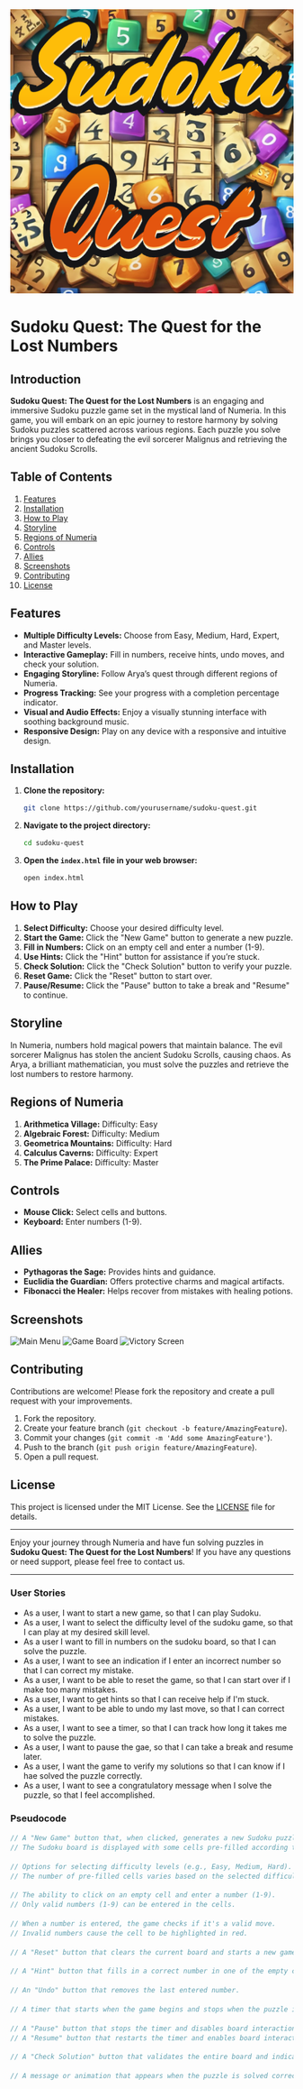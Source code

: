 <img src="./assets/sudoku-quest.png">

# Sudoku Quest: The Quest for the Lost Numbers

## Introduction

**Sudoku Quest: The Quest for the Lost Numbers** is an engaging and immersive Sudoku puzzle game set in the mystical land of Numeria. In this game, you will embark on an epic journey to restore harmony by solving Sudoku puzzles scattered across various regions. Each puzzle you solve brings you closer to defeating the evil sorcerer Malignus and retrieving the ancient Sudoku Scrolls.

## Table of Contents

1. [Features](#features)
2. [Installation](#installation)
3. [How to Play](#how-to-play)
4. [Storyline](#storyline)
5. [Regions of Numeria](#regions-of-numeria)
6. [Controls](#controls)
7. [Allies](#allies)
8. [Screenshots](#screenshots)
9. [Contributing](#contributing)
10. [License](#license)

## Features

- **Multiple Difficulty Levels:** Choose from Easy, Medium, Hard, Expert, and Master levels.
- **Interactive Gameplay:** Fill in numbers, receive hints, undo moves, and check your solution.
- **Engaging Storyline:** Follow Arya’s quest through different regions of Numeria.
- **Progress Tracking:** See your progress with a completion percentage indicator.
- **Visual and Audio Effects:** Enjoy a visually stunning interface with soothing background music.
- **Responsive Design:** Play on any device with a responsive and intuitive design.

## Installation

1. **Clone the repository:**

   ```sh
   git clone https://github.com/yourusername/sudoku-quest.git
   ```

2. **Navigate to the project directory:**

   ```sh
   cd sudoku-quest
   ```

3. **Open the `index.html` file in your web browser:**
   ```sh
   open index.html
   ```

## How to Play

1. **Select Difficulty:** Choose your desired difficulty level.
2. **Start the Game:** Click the "New Game" button to generate a new puzzle.
3. **Fill in Numbers:** Click on an empty cell and enter a number (1-9).
4. **Use Hints:** Click the "Hint" button for assistance if you’re stuck.
5. **Check Solution:** Click the "Check Solution" button to verify your puzzle.
6. **Reset Game:** Click the "Reset" button to start over.
7. **Pause/Resume:** Click the "Pause" button to take a break and "Resume" to continue.

## Storyline

In Numeria, numbers hold magical powers that maintain balance. The evil sorcerer Malignus has stolen the ancient Sudoku Scrolls, causing chaos. As Arya, a brilliant mathematician, you must solve the puzzles and retrieve the lost numbers to restore harmony.

## Regions of Numeria

1. **Arithmetica Village:** Difficulty: Easy
2. **Algebraic Forest:** Difficulty: Medium
3. **Geometrica Mountains:** Difficulty: Hard
4. **Calculus Caverns:** Difficulty: Expert
5. **The Prime Palace:** Difficulty: Master

## Controls

- **Mouse Click:** Select cells and buttons.
- **Keyboard:** Enter numbers (1-9).

## Allies

- **Pythagoras the Sage:** Provides hints and guidance.
- **Euclidia the Guardian:** Offers protective charms and magical artifacts.
- **Fibonacci the Healer:** Helps recover from mistakes with healing potions.

## Screenshots

![Main Menu](screenshots/main_menu.png)
![Game Board](screenshots/game_board.png)
![Victory Screen](screenshots/victory_screen.png)

## Contributing

Contributions are welcome! Please fork the repository and create a pull request with your improvements.

1. Fork the repository.
2. Create your feature branch (`git checkout -b feature/AmazingFeature`).
3. Commit your changes (`git commit -m 'Add some AmazingFeature'`).
4. Push to the branch (`git push origin feature/AmazingFeature`).
5. Open a pull request.

## License

This project is licensed under the MIT License. See the [LICENSE](LICENSE) file for details.

---

Enjoy your journey through Numeria and have fun solving puzzles in **Sudoku Quest: The Quest for the Lost Numbers**! If you have any questions or need support, please feel free to contact us.

---

### User Stories

- As a user, I want to start a new game, so that I can play Sudoku.
- As a user, I want to select the difficulty level of the sudoku game, so that I can play at my desired skill level.
- As a user I want to fill in numbers on the sudoku board, so that I can solve the puzzle.
- As a user, I want to see an indication if I enter an incorrect number so that I can correct my mistake.
- As a user, I want to be able to reset the game, so that I can start over if I make too many mistakes.
- As a user, I want to get hints so that I can receive help if I'm stuck.
- As a user, I want to be able to undo my last move, so that I can correct mistakes.
- As a user, I want to see a timer, so that I can track how long it takes me to solve the puzzle.
- As a user, I want to pause the gae, so that I can take a break and resume later.
- As a user, I want the game to verify my solutions so that I can know if I hae solved the puzzle correctly.
- As a user, I want to see a congratulatory message when I solve the puzzle, so that I feel accomplished.

### Pseudocode

```js
// A "New Game" button that, when clicked, generates a new Sudoku puzzle.
// The Sudoku board is displayed with some cells pre-filled according to the difficulty level chosen.

// Options for selecting difficulty levels (e.g., Easy, Medium, Hard).
// The number of pre-filled cells varies based on the selected difficulty level.

// The ability to click on an empty cell and enter a number (1-9).
// Only valid numbers (1-9) can be entered in the cells.

// When a number is entered, the game checks if it's a valid move.
// Invalid numbers cause the cell to be highlighted in red.

// A "Reset" button that clears the current board and starts a new game.

// A "Hint" button that fills in a correct number in one of the empty cells.

// An "Undo" button that removes the last entered number.

// A timer that starts when the game begins and stops when the puzzle is completed.

// A "Pause" button that stops the timer and disables board interactions.
// A "Resume" button that restarts the timer and enables board interactions.

// A "Check Solution" button that validates the entire board and indicates if the solution is correct.

// A message or animation that appears when the puzzle is solved correctly.
```
